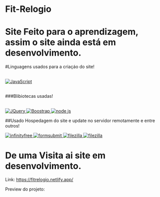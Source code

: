 # Fit-Relogio

# Site Feito para o aprendizagem, assim o site ainda está em desenvolvimento.
#Linguagens usados para a criaçáo do site!
<div style='display: inline_block'><br/>
<a href="https://developer.mozilla.org/pt-BR/docs/Web/JavaScript">
    <img aligh='center' alt='JavaScript' src='https://www.alura.com.br/artigos/assets/html-css-js/html-css-e-js-definicoes.png'/>
</a>


##
###Blibiotecas usadas!

<div style='display: inline_block'><br/>
<a href="https://api.jquery.com">
    <img aligh='center' alt='JQuery' src='https://upload.wikimedia.org/wikipedia/commons/thumb/d/d3/Logo_jQuery.svg/1200px-Logo_jQuery.svg.png'/>
</a>

 <a href="https://getbootstrap.com/docs/5.3/getting-started/introduction/">
    <img aligh='center' alt='Boostrap' src='https://www.alura.com.br/artigos/assets/bootstrap/bootstrap.png'/>
</a>

 <a href="https://nodejs.org/en/docs/">
    <img aligh='center' alt='node js' src='https://blog.geekhunter.com.br/wp-content/uploads/2021/02/1_mp91A9RzagntGGjBnwu4Yw.png'/>
</a>


##Usado Hospedagem do site e update no servidor remotamente e entre outros!

<a href="https://www.infinityfree.net">
    <img aligh='center' alt='infinityfree' src='https://tecsierra.com/content/images/2021/04/wordpress-bg-medblue-1.jpg'/>
</a>

<a href="https://formsubmit.co">
    <img aligh='center' alt='formsubmit' src='https://miro.medium.com/max/1400/1*ZyodbhzGKb55dvLQi1GNqA.jpeg'/>
</a>


<a href="https://filezilla-project.org">
    <img aligh='center' alt='filezilla' src='https://encrypted-tbn0.gstatic.com/images?q=tbn:ANd9GcTieRq-ZN9zizb8fC6mb6MNSw6SAR_hJfSt_uaaZhm5Gr83S4bPkrdw8tPVqfWEHPb1luA&usqp=CAU'/>
</a>

<a href="https://www.codingnepalweb.com/cookie-consent-box-using-html-css-javascript/">
    <img aligh='center' alt='filezilla' src='https://encrypted-tbn0.gstatic.com/images?q=tbn:ANd9GcRt0VH3ZcccFwRsCHoq0Ya5LrwatwK22Y-QFcLWI7JA99UoLaX5LAe7pzNQ49ybUTqV3ow&usqp=CAU'/>
</a>


# De uma Visita ai site em desenvolvimento.

Link: https://fitrelogio.netlify.app/

Preview do projeto:

<img src=""/>
      
    
</div>
